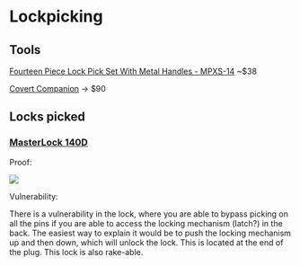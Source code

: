 # Lockpicking

## Tools

[Fourteen Piece Lock Pick Set With Metal Handles - MPXS-14](https://www.southord.com/products/lock-pick-set-14-piece-metal-handles-mpxs-14) \~$38

[Covert Companion](https://covertinstruments.com/products/covert-companion-fully-loaded) -> $90

## Locks picked

### [MasterLock 140D](https://www.masterlock.com/products/product/140D#service-and-support)

Proof:

![](../../.gitbook/assets/IMG\_20220616\_202511\_566.cleaned.jpg)

Vulnerability:

There is a vulnerability in the lock, where you are able to bypass picking on all the pins if you are able to access the locking mechanism (latch?) in the back. The easiest way to explain it would be to push the locking mechanism up and then down, which will unlock the lock. This is located at the end of the plug. This lock is also rake-able.
